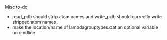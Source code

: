 Misc to-do:
* read_pdb should strip atom names and write_pdb should correctly write stripped atom names.
* make the location/name of lambdagrouptypes.dat an optional variable on cmdline.
